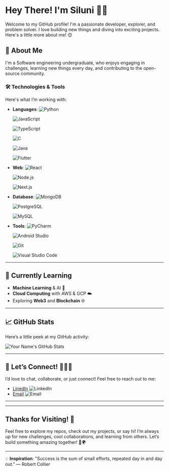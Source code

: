 

<!--
**Silunisilva/Silunisilva** is a ✨ _special_ ✨ repository because its `README.md` (this file) appears on your GitHub profile.

Here are some ideas to get you started:

- 🔭 I’m currently working on ...
- 🌱 I’m currently learning ...
- 👯 I’m looking to collaborate on ...
- 🤔 I’m looking for help with ...
- 💬 Ask me about ...
- 📫 How to reach me: ...
- 😄 Pronouns: ...
- ⚡ Fun fact: ...
-->
# Hey There! I'm Siluni 👋✨

Welcome to my GitHub profile! I'm a passionate developer, explorer, and problem solver. I love building new things and diving into exciting projects. Here's a little more about me! 😊

## 🚀 About Me

I'm a Software engineering undergraduate, who enjoys engaging in challenges, learning new things every day, and contributing to the open-source community. 

### 🛠️ Technologies & Tools

Here's what I’m working with:

- **Languages**: 
  ![Python](https://img.shields.io/badge/-Python-3776AB?style=flat&logo=python&logoColor=white)
  
  ![JavaScript](https://img.shields.io/badge/-JavaScript-000000?style=flat&logo=javascript&logoColor=F7DF1E)
  
  ![TypeScript](https://img.shields.io/badge/-TypeScript-3178C6?style=flat&logo=typescript&logoColor=white)
  
  ![C](https://img.shields.io/badge/-C-A8B9CC?style=flat&logo=c&logoColor=white)
  
  ![Java](https://img.shields.io/badge/-Java-007396?style=flat&logo=java&logoColor=white)
  
  ![Flutter](https://img.shields.io/badge/-Flutter-02569B?style=flat&logo=flutter&logoColor=white)
  

- **Web**: 
  ![React](https://img.shields.io/badge/-React-61DAFB?style=flat&logo=react&logoColor=black)
  
  ![Node.js](https://img.shields.io/badge/-Node.js-339933?style=flat&logo=node.js&logoColor=white)
  
  ![Next.js](https://img.shields.io/badge/-Next.js-000000?style=flat&logo=next.js&logoColor=white)

- **Database**: 
  ![MongoDB](https://img.shields.io/badge/-MongoDB-47A248?style=flat&logo=mongodb&logoColor=white)
  
  ![PostgreSQL](https://img.shields.io/badge/-PostgreSQL-4169E1?style=flat&logo=postgresql&logoColor=white)
  
  ![MySQL](https://img.shields.io/badge/-MySQL-4479A1?style=flat&logo=mysql&logoColor=white)

- **Tools**: 
  ![PyCharm](https://img.shields.io/badge/-PyCharm-000000?style=flat&logo=pycharm&logoColor=white)
  
  ![Android Studio](https://img.shields.io/badge/-Android%20Studio-3DDC84?style=flat&logo=android-studio&logoColor=white)
  
  ![Git](https://img.shields.io/badge/-Git-F05032?style=flat&logo=git&logoColor=white)
  
  ![Visual Studio Code](https://img.shields.io/badge/-VS%20Code-0078D4?style=flat&logo=visual-studio-code&logoColor=white)

---

## 🌱 Currently Learning

- **Machine Learning** & AI 🤖
- **Cloud Computing** with AWS & GCP ☁️
- Exploring **Web3** and **Blockchain** 🌐

---

## 📈 GitHub Stats

Here’s a little peek at my GitHub activity:

![Your Name's GitHub Stats](https://github-readme-stats.vercel.app/api?username=yourusername&show_icons=true&hide_title=true&hide_border=true&count_private=true&theme=radical)

---

## 📣 Let’s Connect! 🧑‍🤝‍🧑

I’d love to chat, collaborate, or just connect! Feel free to reach out to me:

- [LinedIn](https://www.linkedin.com/in//siluni-silva-2b3780287/) ![LinkedIn](https://img.shields.io/badge/LinkedIn-%230077B5?style=flat&logo=linkedin&logoColor=white) 
- [Email](mailto:silunisilva2@gmail.com) ![Email](https://img.shields.io/badge/Email-%23D44638?style=flat&logo=gmail&logoColor=white)

---



---



## Thanks for Visiting! 🌟

Feel free to explore my repos, check out my projects, or say hi! I’m always up for new challenges, cool collaborations, and learning from others. Let’s build something amazing together! 🚀🌍

---

💡 **Inspiration**: "Success is the sum of small efforts, repeated day in and day out." — Robert Collier

